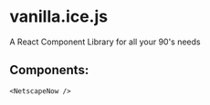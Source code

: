 # vanilla.ice.js
A React Component Library for all your 90's needs

Components:
----------

    <NetscapeNow />
